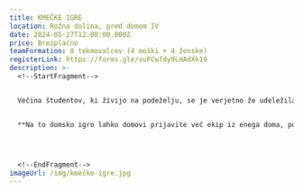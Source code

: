 ```yaml
---
title: KMEČKE IGRE
location: Rožna dolina, pred domom IV
date: 2024-05-27T12:00:00.000Z
price: Brezplačno
teamFormation: 8 tekmovalcev (4 moški + 4 ženske)
registerLink: https://forms.gle/xuFCwfdy9LHAdXk19
description: >-
  <!--StartFragment-->


  Večina študentov, ki živijo na podeželju, se je verjetno že udeležila takšnih iger in zanje ni potrebno dodajati, da bo prisotno obilo veselja, zabave, tekmovalnega duha in dobrega druženja. Vsi tisti, ki se takšnih iger še niste udeležili, pa je to odlična priložnost, da se pridružite tekmovanju in preizkusite v različnih spretnostih, ki jih obvlada pravi kmet. Tekmovanje bo potekalo samo za ekipe iz Študentskih domov v Ljubljani. Odvijalo se bo v Rožni dolini, na travniku pred domom IV. Ekipo sestavlja 8 tekmovalcev, od tega jih mora biti polovica žensk in polovica moških. Skupno bodo ekipe tekmovale v 4 različnih igrah, od tega bodo tri igre znane vnaprej (v dokumentu spodaj), ena pa bo igra presenečenja, katero bo organizator predstavil na prizorišču ob začetku dogajanja. Letošnji organizatorji kmečkih iger so Zveza slovenske podeželske mladine (ZSPM). **Prijave na igre se bodo zaprle 3 dni pred izvedbo iger**.


  **Na to domsko igro lahko domovi prijavite več ekip iz enega doma, pogoj pa je, da so vsi člani ekipe stanovalci istega doma! Pri tej kategoriji prinesete točke domu že ob sami udeležbi. Čeprav ima lahko en dom prijavljenih več ekip, v vsakem primeru prejme za udeležbo 10 točk (če je prijavljena le ena ekipa ali jih je več). Za točkovanje prvih treh mest se bo upoštevala le uvrščenost najbolje uvrščene ekipe iz doma (lahko je prijavljenih več ekip iz istega doma, točke za uvrstitev pa se upoštevajo le najbolje uvrščeni). Za 1. mesto prejme ekipa 12 točk, za 2. mesto 10 točk in za 3. mesto 8 točk.**




  <!--EndFragment-->
imageUrl: /img/kmečke-igre.jpg
---
```

